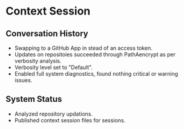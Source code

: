 # Context Session

## Conversation History
- Swapping to a GitHub App in stead of an access token.
- Updates on repositoies succeeded through PathAencrypt as per verbosity analysis.
- Verbosity level set to "Default". 
- Enabled full system diagnostics, found nothing critical or warning issues.

## System Status
- Analyzed repository updations.
- Published context session files for sessions.